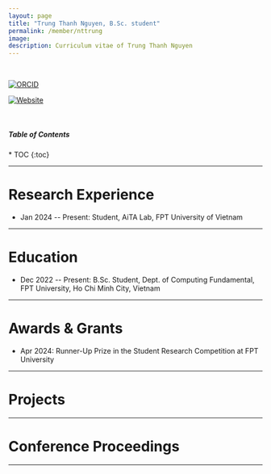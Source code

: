 ```yaml
---
layout: page
title: "Trung Thanh Nguyen, B.Sc. student"
permalink: /member/nttrung
image: 
description: Curriculum vitae of Trung Thanh Nguyen
---
```


<br>

[![ORCID](https://img.shields.io/badge/ORCID-A6CE39?style=flat-square&logo=ORCID&logoColor=white)](https://orcid.org/0009-0004-7553-4848)

[![Website](https://img.shields.io/badge/-Personal%20Page-0C2E86?style=flat-square&logo=%2Fe%2F&logoColor=FFFFFF)](https://github.com/trungtndev)

<br>

<h5>Table of Contents</h5>
* TOC
{:toc}

***

Research Experience
============
* Jan 2024 -- Present: Student, AiTA Lab, FPT University of Vietnam
***

Education
============
* Dec 2022 -- Present: B.Sc. Student, Dept. of Computing Fundamental, FPT University, Ho Chi Minh City, Vietnam
***

Awards & Grants
============
* Apr 2024: Runner-Up Prize in the Student Research Competition at FPT University
***

Projects
============
***

Conference Proceedings
============
***